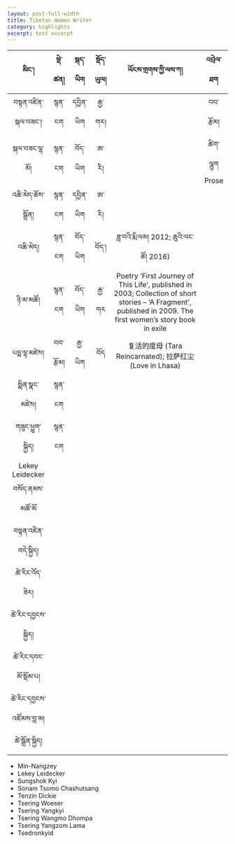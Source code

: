 ```yaml
---
layout: post-full-width
title: Tibetan Women Writer
category: highlights
excerpt: test excerpt
---
```

|མིང་།|སྡེ་ཚན།|སྐད་ཡིག|སྡོད་ཡུལ།|ཡོངས་གྲགས་ཀྱི་ལས་ཀ།|འབྲེལ་ཐག|
| :-: | :-: | :-: | :-: | :-: | :-: |
|བསྟན་འཛིན་སྐལ་བཟང་།|སྙན་ངག|དབྱིན་ཡིག|རྒྱ་གར།||བབ་རྩོམ།|
|སྐལ་བཟང་ལྷ་མོ།|སྙན་ངག|བོད་ཡིག|ཨ་རི།||ཚིག་ལྷུག Prose|
|འཆི་མེད་ཆོས་སྒྲོན།|སྙན་ངག|དབྱིན་ཡིག|ཨ་རི།|||
|འཆི་མེད།|སྙན་ངག|བོད་ཡིག|བོད་།|ཟླ་བའི་རྨི་ལམ། 2012; ཆུའི་ལང་ཚོ། 2016)||
|ཉི་མ་མཚོ།|སྙན་ངག|བོད་ཡིག|རྒྱ་གར|Poetry ‘First Journey of This Life’, published in 2003; Collection of short stories – ‘A Fragment’, published in 2009. The first women’s story book in exile||
|པདྨ་ལྷ་མཛེས།|བབ་རྩོམ།|རྒྱ་ཡིག|བོད|复活的度母 (Tara Reincarnated); 拉萨红尘 (Love in Lhasa)||
|སྨིན་སྣང་མཛེས།|སྙན་ངག|||||
|གཟུང་ཕྱུག་སྐྱིད།|སྙན་ངག|||||
|Lekey Leidecker||||||
|བསོད་ནམས་མཚོ་མོ||||||
|བསྟན་འཛིན་བདེ་སྐྱིད།||||||
|ཚེ་རིང་འོད་ཟེར།||||||
|ཚེ་རིང་དབྱངས་སྐྱིད།||||||
|ཚེ་རིང་དབང་མོ་སྡོམ་པ།||||||
|ཚེ་རིང་དབྱངས་འཛོམས་བླ་མ།||||||
|ཚེ་སྒྲོན་སྐྱིད།||||||

- Min-Nangzey
- Lekey Leidecker
- Sungshok Kyi
- Sonam Tsomo Chashutsang
- Tenzin Dickie
- Tsering Woeser
- Tsering Yangkyi
- Tsering Wangmo Dhompa
- Tsering Yangzom Lama
- Tsedronkyid

